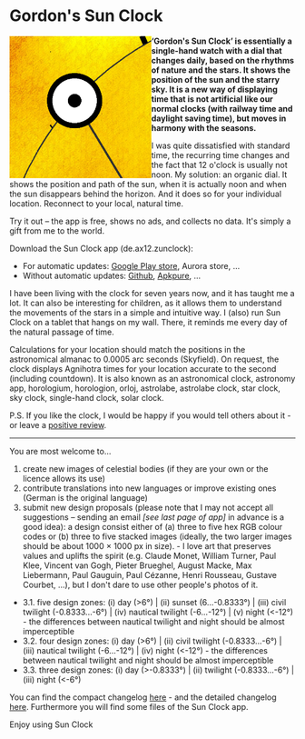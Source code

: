 # Gordon's Sun Clock

<img src="res/icon.png" width="250" height="250" align="left">**‘Gordon's Sun Clock’ is essentially a single-hand watch with a dial that changes daily, based on the rhythms of nature and the stars. It shows the position of the sun and the starry sky. It is a new way of displaying time that is not artificial like our normal clocks (with railway time and daylight saving time), but moves in harmony with the seasons.**

I was quite dissatisfied with standard time, the recurring time changes and the fact that 12 o'clock is usually not noon. My solution: an organic dial. It shows the position and path of the sun, when it is actually noon and when the sun disappears behind the horizon. And it does so for your individual location. Reconnect to your local, natural time.

Try it out – the app is free, shows no ads, and collects no data. It's simply a gift from me to the world.

Download the Sun Clock app (de.ax12.zunclock):
* For automatic updates: [Google Play store](https://play.google.com/store/apps/details?id=de.ax12.zunclock), Aurora store, ...
* Without automatic updates: [Github](https://github.com/gaxmann/suhr/releases/tag/v2.xxx), [Apkpure](https://apkpure.com/de/gordon%E2%80%99s-sun-clock/de.ax12.zunclock), ... 

I have been living with the clock for seven years now, and it has taught me a lot. It can also be interesting for children, as it allows them to understand the movements of the stars in a simple and intuitive way. I (also) run Sun Clock on a tablet that hangs on my wall. There, it reminds me every day of the natural passage of time.

Calculations for your location should match the positions in the astronomical almanac to 0.0005 arc seconds (Skyfield). On request, the clock displays Agnihotra times for your location accurate to the second (including countdown). It is also known as an astronomical clock, astronomy app, horologium, horologion, orloj, astrolabe, astrolabe clock, star clock, sky clock, single-hand clock, solar clock.

P.S. If you like the clock, I would be happy if you would tell others about it - or leave a [positive review](https://play.google.com/store/apps/details?id=de.ax12.zunclock).

---

You are most welcome to... 

1. create new images of celestial bodies (if they are your own or the licence allows its use)
2. contribute translations into new languages or improve existing ones (German is the original language)  
3. submit new design proposals (please note that I may not accept all suggestions – sending an email _[see last page of app]_ in advance is a good idea): a design consist either of (a) three to five hex RGB colour codes or (b) three to five stacked images (ideally, the two larger images should be about 1000 × 1000 px in size). - I love art that preserves values and uplifts the spirit (e.g. Claude Monet, William Turner, Paul Klee, Vincent van Gogh, Pieter Brueghel, August Macke, Max Liebermann, Paul Gauguin, Paul Cézanne, Henri Rousseau, Gustave Courbet, ...), but I don't dare to use other people's photos of it. 
- 3.1. five design zones: (i) day (>6°) | (ii) sunset (6...-0.8333°) | (iii) civil twilight (-0.8333...-6°) | (iv) nautical twilight (-6...-12°) | (v) night (<-12°) - the differences between nautical twilight and night should be almost imperceptible
- 3.2. four design zones: (i) day (>6°) | (ii) civil twilight (-0.8333...-6°) | (iii) nautical twilight (-6...-12°) | (iv) night (<-12°) - the differences between nautical twilight and night should be almost imperceptible
- 3.3. three design zones: (i) day (>-0.8333°) | (ii) twilight (-0.8333...-6°) | (iii) night (<-6°)

You can find the compact changelog [here](./WHATSNEW.md) - and the detailed changelog [here](./CHANGELOG.md). Furthermore you will find some files of the Sun Clock app. 

Enjoy using Sun Clock



